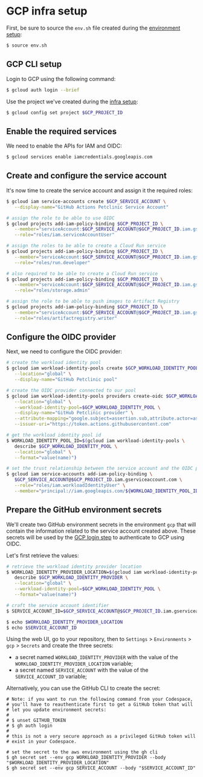 # GCP infra setup

First, be sure to source the `env.sh` file created during the [environment setup](../env-setup/env-setup.md):

```bash
$ source env.sh
```

## GCP CLI setup

Login to GCP using the following command:

```bash
$ gcloud auth login --brief
```

Use the project we've created during the [infra setup](../infra-setup/gcp.md):

```bash
$ gcloud config set project $GCP_PROJECT_ID
```

## Enable the required services

We need to enable the APIs for IAM and OIDC:

```bash
$ gcloud services enable iamcredentials.googleapis.com
```

## Create and configure the service account

It's now time to create the service account and assign it the required roles:

```bash
$ gcloud iam service-accounts create $GCP_SERVICE_ACCOUNT \
   --display-name="GitHub Actions Petclinic Service Account"

# assign the role to be able to use OIDC
$ gcloud projects add-iam-policy-binding $GCP_PROJECT_ID \
   --member="serviceAccount:$GCP_SERVICE_ACCOUNT@$GCP_PROJECT_ID.iam.gserviceaccount.com" \
   --role="roles/iam.serviceAccountUser"

# assign the roles to be able to create a Cloud Run service
$ gcloud projects add-iam-policy-binding $GCP_PROJECT_ID \
   --member="serviceAccount:$GCP_SERVICE_ACCOUNT@$GCP_PROJECT_ID.iam.gserviceaccount.com" \
   --role="roles/run.developer"

# also required to be able to create a Cloud Run service
$ gcloud projects add-iam-policy-binding $GCP_PROJECT_ID \
   --member="serviceAccount:$GCP_SERVICE_ACCOUNT@$GCP_PROJECT_ID.iam.gserviceaccount.com" \
   --role="roles/storage.admin"

# assign the role to be able to push images to Artifact Registry
$ gcloud projects add-iam-policy-binding $GCP_PROJECT_ID \
   --member="serviceAccount:$GCP_SERVICE_ACCOUNT@$GCP_PROJECT_ID.iam.gserviceaccount.com" \
   --role="roles/artifactregistry.writer"
```

## Configure the OIDC provider

Next, we need to configure the OIDC provider:

```bash
# create the workload identity pool
$ gcloud iam workload-identity-pools create $GCP_WORKLOAD_IDENTITY_POOL \
   --location="global" \
   --display-name="GitHub Petclinic pool"

# create the OIDC provider connected to our pool
$ gcloud iam workload-identity-pools providers create-oidc $GCP_WORKLOAD_IDENTITY_PROVIDER \
   --location="global" \
   --workload-identity-pool=$GCP_WORKLOAD_IDENTITY_POOL \
   --display-name="GitHub Petclinic provider" \
   --attribute-mapping="google.subject=assertion.sub,attribute.actor=assertion.actor,attribute.repository=assertion.repository,attribute.environment=assertion.environment" \
   --issuer-uri="https://token.actions.githubusercontent.com"

# get the workload identity pool id
$ WORKLOAD_IDENTITY_POOL_ID=$(gcloud iam workload-identity-pools \
   describe $GCP_WORKLOAD_IDENTITY_POOL \
   --location="global" \
   --format="value(name)")

# set the trust relationship between the service account and the OIDC provider
$ gcloud iam service-accounts add-iam-policy-binding \
   $GCP_SERVICE_ACCOUNT@$GCP_PROJECT_ID.iam.gserviceaccount.com \
   --role="roles/iam.workloadIdentityUser" \
   --member="principal://iam.googleapis.com/${WORKLOAD_IDENTITY_POOL_ID}/subject/$GCP_OIDC_IDENTITY"
```

## Prepare the GitHub environment secrets

We'll create two GitHub environment secrets in the environment `gcp` that will contain the information related to the service account created above. These secrets will be used by the [GCP login step](../../.github/workflows/deploy-to-gcp-cloudrun.yml#L63-L69) to authenticate to GCP using OIDC.

Let's first retrieve the values:
```bash
# retrieve the workload identity provider location
$ WORKLOAD_IDENTITY_PROVIDER_LOCATION=$(gcloud iam workload-identity-pools providers \
   describe $GCP_WORKLOAD_IDENTITY_PROVIDER \
   --location="global" \
   --workload-identity-pool=$GCP_WORKLOAD_IDENTITY_POOL \
   --format="value(name)")

# craft the service account identifier
$ SERVICE_ACCOUNT_ID=$GCP_SERVICE_ACCOUNT@$GCP_PROJECT_ID.iam.gserviceaccount.com

$ echo $WORKLOAD_IDENTITY_PROVIDER_LOCATION
$ echo $SERVICE_ACCOUNT_ID
```

Using the web UI, go to your repository, then to `Settings` > `Environments` > `gcp` > `Secrets` and create the three secrets:
* a secret named `WORKLOAD_IDENTITY_PROVIDER` with the value of the `WORKLOAD_IDENTITY_PROVIDER_LOCATION` variable;
* a secret named `SERVICE_ACCOUNT` with the value of the `SERVICE_ACCOUNT_ID` variable;

Alternatively, you can use the GitHub CLI to create the secret:

```
# Note: if you want to run the following command from your Codespace, 
# you'll have to reauthenticate first to get a GitHub token that will
# let you update environment secrets:
#
# $ unset GITHUB_TOKEN
# $ gh auth login
#
# this is not a very secure approach as a privileged GitHub token will
# exist in your Codespace.

# set the secret to the aws environment using the gh cli
$ gh secret set --env gcp WORKLOAD_IDENTITY_PROVIDER --body "$WORKLOAD_IDENTITY_PROVIDER_LOCATION"
$ gh secret set --env gcp SERVICE_ACCOUNT --body "$SERVICE_ACCOUNT_ID"
```